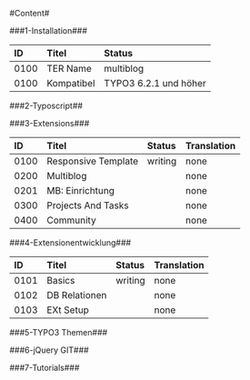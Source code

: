 #Content#


###1-Installation###

| ID   | Titel            | Status       |
| :--- | :--------------- | :----------- |
| 0100 | TER Name         | multiblog    |
| 0100 | Kompatibel | TYPO3 6.2.1 und höher |

###2-Typoscript##

###3-Extensions###

| ID   | Titel               | Status       | Translation |
| :--- | :------------------ | :----------- | :---------- |
| 0100 | Responsive Template | writing      | none |
| 0200 | Multiblog           |              | none |
| 0201 | MB: Einrichtung     |              | none |
| 0300 | Projects And Tasks  |              | none |
| 0400 | Community           |              | none |

###4-Extensionentwicklung###

| ID   | Titel            | Status       | Translation |
| :--- | :--------------- | :----------- | :---------- |
| 0101 | Basics           | writing      | none |
| 0102 | DB Relationen    |              | none |
| 0103 | EXt Setup        |              | none |

###5-TYPO3 Themen###

###6-jQuery GIT###

###7-Tutorials###
